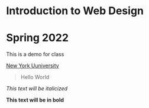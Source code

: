 # Introduction to Web Design

# Spring 2022

This is a demo for class

[New York Uuniversity](https://nyu.edu/)

> Hello World

_This text will be italicized_

**This text will be in bold**
